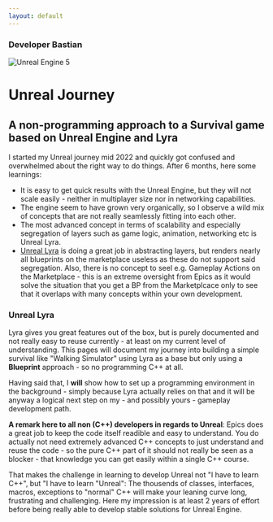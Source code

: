 ```yaml
---
layout: default
---
```

### Developer Bastian

![Unreal Engine 5](/www/assets/images/unreal5.webp)

# Unreal Journey

## A **non-programming approach** to a Survival game based on Unreal Engine and Lyra

I started my Unreal journey mid 2022 and quickly got confused and overwhelmed about the right way to do things. After 6 months, here some learnings:

*	It is easy to get quick results with the Unreal Engine, but they will not scale easily - neither in multiplayer size nor in networking capabilities.   
*   The engine seem to have grown very organically, so I observe a wild mix of concepts that are not really seamlessly fitting into each other.
*   The most advanced concept in terms of scalability and especially segregation of layers such as game logic, animation, networking etc is Unreal Lyra.
*   [Unreal Lyra](https://docs.unrealengine.com/5.0/en-US/lyra-sample-game-in-unreal-engine/) is doing a great job in abstracting layers, but renders nearly all blueprints on the marketplace useless as these do not support said segregation. Also, there is no concept to seel e.g. Gameplay Actions on the Marketplace - this is an extreme oversight from Epics as it would solve the situation that you get a BP from the Marketplcace only to see that it overlaps with many concepts within your own development. 


### Unreal Lyra

Lyra gives you great features out of the box, but is purely documented and not really easy to reuse currently - at least on my current level of understanding.
This pages will document my journey into building a simple survival like "Walking Simulator" using Lyra as a base but only using a **Blueprint** approach - so no programming C++ at all.

Having said that, I **will** show how to set up a programming environment in the background - simply because Lyra actually relies on that and it will be anyway a logical next step on my - and possibly yours - gameplay development path.

**A remark here to all non (C++) developers in regards to Unreal**: 
Epics does a great job to keep the code itself readible and easy to understand. You do actually not need extremely advanced C++ concepts to just understand and reuse the code - so the pure C++ part of it should not really be seen as a blocker - that knowledge you can get easily within a single C++ course.

That makes the challenge in learning to develop Unreal not "I have to learn C++", but "I have to learn "Unreal": The thousends of classes, interfaces, macros, exceptions to "normal" C++ will make your leaning curve long, frustrating and challenging. Here my impression is at least 2 years of effort before being really able to develop stable solutions for Unreal Engine.


